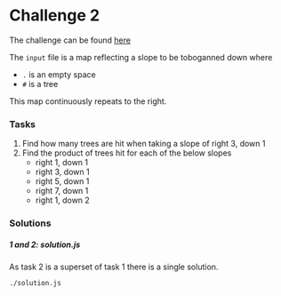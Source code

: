 # Challenge 2

The challenge can be found [here][1]

The `input` file is a map reflecting a slope to be toboganned down where
- `.` is an empty space
- `#` is a tree

This map continuously repeats to the right.

### Tasks

1. Find how many trees are hit when taking a slope of right 3, down 1
2. Find the product of trees hit for each of the below slopes
    - right 1, down 1
    - right 3, down 1
    - right 5, down 1
    - right 7, down 1
    - right 1, down 2

### Solutions

##### 1 and 2: solution.js

As task 2 is a superset of task 1 there is a single solution.
```bash
./solution.js
```

[1]: <https://adventofcode.com/2020/day/3> "Advent of Code day 3 challenge"
